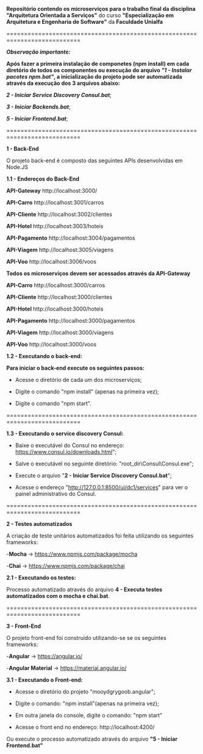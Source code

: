 **Repositório contendo os microserviços para o trabalho final da disciplina "Arquitetura Orientada a Serviços"** do curso **"Especialização em Arquitetura e Engenharia de Software"** da **Faculdade Unialfa**

===========================================================================

***Observação importante:*** 

**Após fazer a primeira instalação de componetes (npm install) em cada diretório de todos os componentes ou execução do arquivo ***"1 - Instalar pacotes npm.bat"***, a inicialização do projeto pode ser automatizada através da execução dos 3 arquivos abaixo:**

***2 - Iniciar Service Discovery Consul.bat***;

***3 - Iniciar Backends.bat***;

***5 - Iniciar Frontend.bat***;

===========================================================================

**1 - Back-End** 

O projeto back-end é composto das seguintes APIs desenvolvidas em Node.JS


**1.1 - Endereços do Back-End** 

**API-Gateway** http://localhost:3000/

**API-Carro** http://localhost:3001/carros

**API-Cliente** http://localhost:3002/clientes

**API-Hotel** http://localhost:3003/hoteis

**API-Pagamento** http://localhost:3004/pagamentos

**API-Viagem** http://localhost:3005/viagens

**API-Voo** http://localhost:3006/voos

**Todos os microserviços devem ser acessados através da API-Gateway**

**API-Carro** http://localhost:3000/carros

**API-Cliente** http://localhost:3000/clientes

**API-Hotel** http://localhost:3000/hoteis

**API-Pagamento** http://localhost:3000/pagamentos

**API-Viagem** http://localhost:3000/viagens

**API-Voo** http://localhost:3000/voos


**1.2 - Executando o back-end:**


**Para iniciar o back-end execute os seguintes passos:**

 - Acesse o diretório de cada um dos microserviços;
 
 - Digite o comando "npm install" (apenas na primeira vez);
 
 - Digite o comando "npm start".


===========================================================================

**1.3 - Executando o service discovery Consul:**

 - Baixe o executável do Consul no endereço: https://www.consul.io/downloads.html";

 - Salve o executável no seguinte diretório: "root_dir\Consul\Consul.exe";

 - Execute o arquivo "**2 - Iniciar Service Discovery Consul.bat**";

 - Acesse o endereço "http://127.0.0.1:8500/ui/dc1/services" para ver o painel administrativo do Consul.


===========================================================================

**2 - Testes automatizados** 

A criação de teste unitários automatizados foi feita utilizando os seguintes frameworks:

-**Mocha** -> https://www.npmjs.com/package/mocha

-**Chai** -> https://www.npmjs.com/package/chai

**2.1 - Executando os testes:**

Processo automatizado através do arquivo **4 - Executa testes automatizados com o mocha e chai.bat**.


===========================================================================

**3 - Front-End** 

O projeto front-end foi construido utilizando-se se os seguintes frameworks:

-**Angular** -> https://angular.io/

-**Angular Material** -> https://material.angular.io/


**3.1 - Executando o Front-end:**

 - Acesse o diretório do projeto "mooydgrygoob.angular";

 - Digite o comando: "npm install"(apenas na primeira vez);

 - Em outra janela do console, digite o comando: "npm start"

 - Acesse o front end no endereço: http://localhost:4200/
 
 Ou execute o processo automatizado através do arquivo **"5 - Iniciar Frontend.bat"**
 

